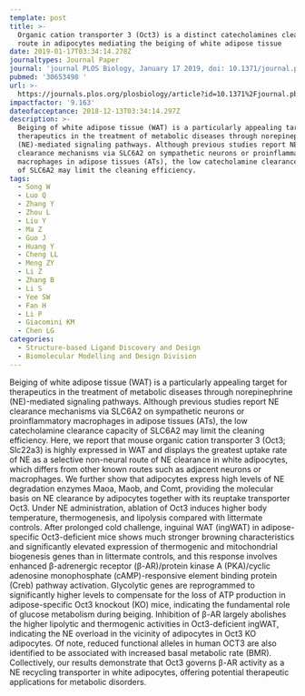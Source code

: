 ```yaml
---
template: post
title: >-
  Organic cation transporter 3 (Oct3) is a distinct catecholamines clearance
  route in adipocytes mediating the beiging of white adipose tissue
date: 2019-01-17T03:34:14.278Z
journaltypes: Journal Paper
journal: 'journal PLOS Biology, January 17 2019, doi: 10.1371/journal.pbio.2006571'
pubmed: '30653498 '
url: >-
  https://journals.plos.org/plosbiology/article?id=10.1371%2Fjournal.pbio.2006571
impactfactor: '9.163'
dateofacceptance: 2018-12-13T03:34:14.297Z
description: >-
  Beiging of white adipose tissue (WAT) is a particularly appealing target for
  therapeutics in the treatment of metabolic diseases through norepinephrine
  (NE)-mediated signaling pathways. Although previous studies report NE
  clearance mechanisms via SLC6A2 on sympathetic neurons or proinflammatory
  macrophages in adipose tissues (ATs), the low catecholamine clearance capacity
  of SLC6A2 may limit the cleaning efficiency. 
tags:
  - Song W
  - Luo Q
  - Zhang Y
  - Zhou L
  - Liu Y
  - Ma Z
  - Guo J
  - Huang Y
  - Cheng LL
  - Meng ZY
  - Li Z
  - Zhang B
  - Li S
  - Yee SW
  - Fan H
  - Li P
  - Giacomini KM
  - Chen LG
categories:
  - Structure-based Ligand Discovery and Design
  - Biomolecular Modelling and Design Division
---
```

<!--StartFragment-->

Beiging of white adipose tissue (WAT) is a particularly appealing target for therapeutics in the treatment of metabolic diseases through norepinephrine (NE)-mediated signaling pathways. Although previous studies report NE clearance mechanisms via SLC6A2 on sympathetic neurons or proinflammatory macrophages in adipose tissues (ATs), the low catecholamine clearance capacity of SLC6A2 may limit the cleaning efficiency. Here, we report that mouse organic cation transporter 3 (Oct3; Slc22a3) is highly expressed in WAT and displays the greatest uptake rate of NE as a selective non-neural route of NE clearance in white adipocytes, which differs from other known routes such as adjacent neurons or macrophages. We further show that adipocytes express high levels of NE degradation enzymes Maoa, Maob, and Comt, providing the molecular basis on NE clearance by adipocytes together with its reuptake transporter Oct3. Under NE administration, ablation of Oct3 induces higher body temperature, thermogenesis, and lipolysis compared with littermate controls. After prolonged cold challenge, inguinal WAT (ingWAT) in adipose-specific Oct3-deficient mice shows much stronger browning characteristics and significantly elevated expression of thermogenic and mitochondrial biogenesis genes than in littermate controls, and this response involves enhanced β-adrenergic receptor (β-AR)/protein kinase A (PKA)/cyclic adenosine monophosphate (cAMP)-responsive element binding protein (Creb) pathway activation. Glycolytic genes are reprogrammed to significantly higher levels to compensate for the loss of ATP production in adipose-specific Oct3 knockout (KO) mice, indicating the fundamental role of glucose metabolism during beiging. Inhibition of β-AR largely abolishes the higher lipolytic and thermogenic activities in Oct3-deficient ingWAT, indicating the NE overload in the vicinity of adipocytes in Oct3 KO adipocytes. Of note, reduced functional alleles in human OCT3 are also identified to be associated with increased basal metabolic rate (BMR). Collectively, our results demonstrate that Oct3 governs β-AR activity as a NE recycling transporter in white adipocytes, offering potential therapeutic applications for metabolic disorders.

<!--EndFragment-->
